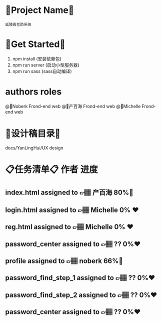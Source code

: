 # 💎Project Name💎
    延陵荟互助系统

# 💎Get Started💎
1) npm install (安装依赖包)
2) npm run server (启动小型服务器)
3) npm run sass  (sass自动编译)

# authors                  roles
@🍍Noberk         Frond-end web 
@🥇产百海          Frond-end web 
@🏅Michelle       Frond-end web 

# 💎设计稿目录💎
docs/YanLingHui/UX design

# 📋任务清单📋                  作者                                        进度
## index.html                   assigned to     👉🏽  产百海           80%💚
## login.html                    assigned to     👉🏽  Michelle        0% ❤️ 
## reg.html                       assigned to     👉🏽  Michelle        0% ❤️        
## password_center          assigned to    👉🏽  ??                    0%❤️
## profile                           assigned to    👉🏽  noberk           66%💛️ 
## password_find_step_1  assigned to   👉🏽  ??                    0%❤️   
## password_find_step_2  assigned to   👉🏽  ??                    0%❤️
## password_center          assigned to   👉🏽  ??                     0%❤️





